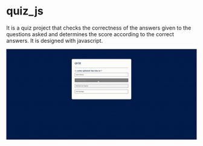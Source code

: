 # quiz_js

It is a quiz project that checks the correctness of the answers given to the questions asked and determines the score according to the correct answers. It is designed with javascript.

![](quizscreen.gif)

